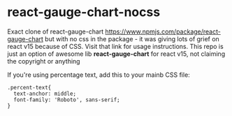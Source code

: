 # react-gauge-chart-nocss
Exact clone of react-gauge-chart https://www.npmjs.com/package/react-gauge-chart but with no css in the package - it was giving lots of grief on react v15 because of CSS. Visit that link for usage instructions. This repo is just an option of awesome lib **react-gauge-chart** for react v15, not claiming the copyright or anything

If you're using percentage text, add this to your mainb CSS file:
```
.percent-text{
  text-anchor: middle;
  font-family: 'Roboto', sans-serif;
}
```

